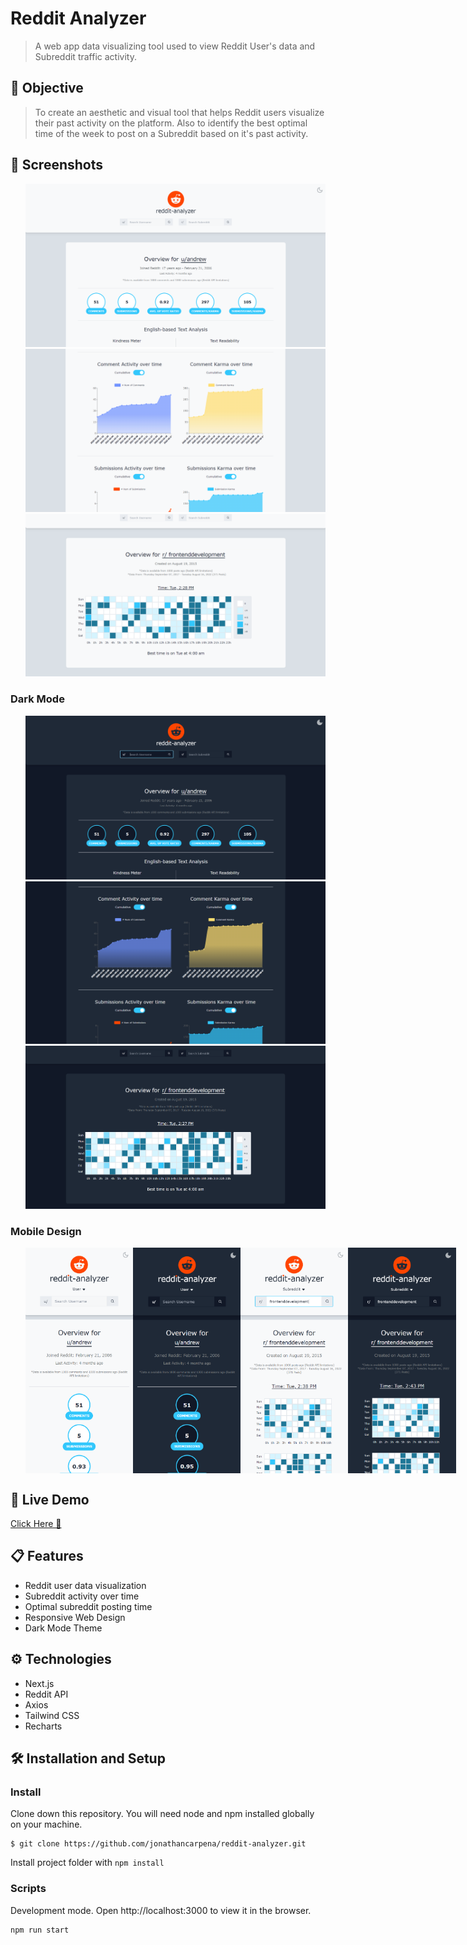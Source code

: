 # Reddit Analyzer

> A web app data visualizing tool used to view Reddit User's data and Subreddit
> traffic activity.

## 🚀 Objective

> To create an aesthetic and visual tool that helps Reddit users visualize their
> past activity on the platform. Also to identify the best optimal time of the
> week to post on a Subreddit based on it's past activity.

## 📸 Screenshots

<ul style="display:flex flex-direction:column">
<img src="./screenshots/user-light.PNG" style="max-width:100%; max-height:375px;" alt="reddit-user-overview"> 
<img src="./screenshots/charts-light.PNG" style="max-width:100%; max-height:375px;" alt="reddit-user-chart">
<img src="./screenshots/subreddit-light.PNG" style="max-width:100%; max-height:375px;" alt="subreddit">    
</ul>

### Dark Mode

<ul style="display:flex flex-direction:column">
<img src="./screenshots/user-dark.PNG" style="max-width:100%; max-height:375px;" alt="reddit-user-overview-dark">  
<img src="./screenshots/charts-dark.PNG" style="max-width:100%; max-height:375px;" alt="reddit-user-chart-dark">
<img src="./screenshots/subreddit-dark.PNG" style="max-width:100%; max-height:375px;" alt="subreddit-dark">
</ul>

### Mobile Design

<ul style="display:flex">
<img src="./screenshots/mobile-user-light.PNG" width="173" height="361" alt="mobile-user-overview">  
<img src="./screenshots/mobile-user-dark.PNG" width="173" height="361" alt="mobile-user-overview-dark">  
<img src="./screenshots/mobile-subreddit-light.PNG" width="173" height="361" alt="mobile-user-overview">  
<img src="./screenshots/mobile-subreddit-dark.PNG" width="173" height="361" alt="mobile-user-overview-dark">  
</ul>

## 🎥 Live Demo

<a href="https://jonathancarpena.me/work/demo/Reddit%20Analyzer" target="_blank" rel="noopener noreferrer">Click
Here 🔗</a>

## 📋 Features

-  Reddit user data visualization
-  Subreddit activity over time
-  Optimal subreddit posting time
-  Responsive Web Design
-  Dark Mode Theme

## ⚙ Technologies

-  Next.js
-  Reddit API
-  Axios
-  Tailwind CSS
-  Recharts

## 🛠 Installation and Setup

### Install

Clone down this repository. You will need node and npm installed globally on
your machine.

```
$ git clone https://github.com/jonathancarpena/reddit-analyzer.git
```

Install project folder with `npm install`

### Scripts

Development mode. Open http://localhost:3000 to view it in the browser.

```
npm run start
```

